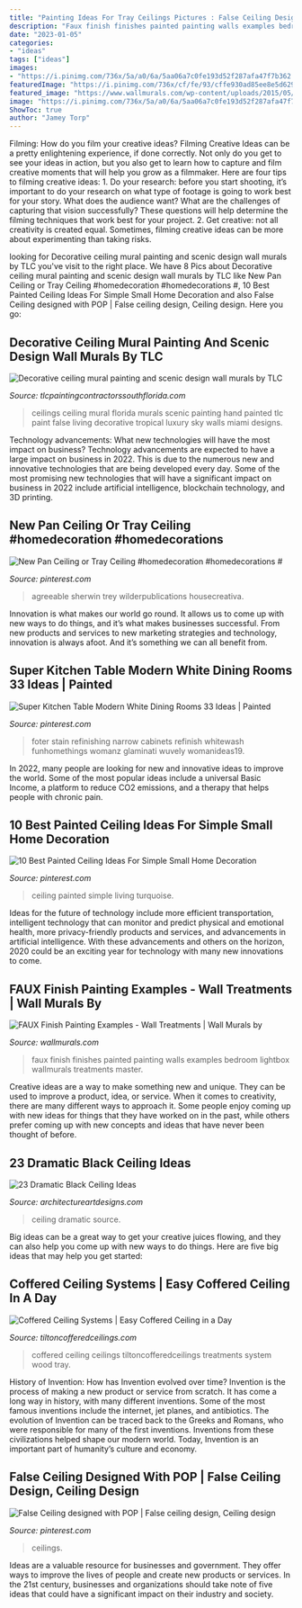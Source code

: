 ```yaml
---
title: "Painting Ideas For Tray Ceilings Pictures : False Ceiling Designed With Pop"
description: "Faux finish finishes painted painting walls examples bedroom lightbox wallmurals treatments master"
date: "2023-01-05"
categories:
- "ideas"
tags: ["ideas"]
images:
- "https://i.pinimg.com/736x/5a/a0/6a/5aa06a7c0fe193d52f287afa47f7b362.jpg"
featuredImage: "https://i.pinimg.com/736x/cf/fe/93/cffe930ad85ee8e5d629ace96f667983.jpg"
featured_image: "https://www.wallmurals.com/wp-content/uploads/2015/05/26-faux_master_bedroom3.jpg"
image: "https://i.pinimg.com/736x/5a/a0/6a/5aa06a7c0fe193d52f287afa47f7b362.jpg"
ShowToc: true
author: "Jamey Torp"
---
```



Filming: How do you film your creative ideas?
Filming Creative Ideas can be a pretty enlightening experience, if done correctly. Not only do you get to see your ideas in action, but you also get to learn how to capture and film creative moments that will help you grow as a filmmaker. Here are four tips to filming creative ideas: 1. Do your research: before you start shooting, it’s important to do your research on what type of footage is going to work best for your story. What does the audience want? What are the challenges of capturing that vision successfully? These questions will help determine the filming techniques that work best for your project. 2. Get creative: not all creativity is created equal. Sometimes, filming creative ideas can be more about experimenting than taking risks.

	

		
looking for Decorative ceiling mural painting and scenic design wall murals by TLC you've visit to the right place. We have 8 Pics about Decorative ceiling mural painting and scenic design wall murals by TLC like New Pan Ceiling or Tray Ceiling #homedecoration #homedecorations #, 10 Best Painted Ceiling Ideas For Simple Small Home Decoration and also False Ceiling designed with POP | False ceiling design, Ceiling design. Here you go:
		
    
## Decorative Ceiling Mural Painting And Scenic Design Wall Murals By TLC

<img loading=lazy src="http://www.tlcpaintingcontractorssouthflorida.com/uploads/4/8/3/8/4838916/5917561.jpg?652" onerror="this.onerror=null;this.src='https://tse4.mm.bing.net/th?id=OIP.zaJBoSY24ufKWh3ql_pd7gHaJX&amp;pid=15.1';" alt="Decorative ceiling mural painting and scenic design wall murals by TLC">

_Source: tlcpaintingcontractorssouthflorida.com_

>ceilings ceiling mural florida murals scenic painting hand painted tlc paint false living decorative tropical luxury sky walls miami designs. 

	

Technology advancements: What new technologies will have the most impact on business?
Technology advancements are expected to have a large impact on business in 2022. This is due to the numerous new and innovative technologies that are being developed every day. Some of the most promising new technologies that will have a significant impact on business in 2022 include artificial intelligence, blockchain technology, and 3D printing.

    
## New Pan Ceiling Or Tray Ceiling #homedecoration #homedecorations #

<img loading=lazy src="https://i.pinimg.com/736x/43/a4/ea/43a4eac770041e317a95e7084c531552.jpg" onerror="this.onerror=null;this.src='https://tse3.mm.bing.net/th?id=OIP.IuBMh8wgsQ4Zar9HPWRSXQHaJ3&amp;pid=15.1';" alt="New Pan Ceiling or Tray Ceiling #homedecoration #homedecorations #">

_Source: pinterest.com_

>agreeable sherwin trey wilderpublications housecreativa. 

	

Innovation is what makes our world go round. It allows us to come up with new ways to do things, and it’s what makes businesses successful. From new products and services to new marketing strategies and technology, innovation is always afoot. And it’s something we can all benefit from.

    
## Super Kitchen Table Modern White Dining Rooms 33 Ideas | Painted

<img loading=lazy src="https://i.pinimg.com/736x/cf/fe/93/cffe930ad85ee8e5d629ace96f667983.jpg" onerror="this.onerror=null;this.src='https://tse4.mm.bing.net/th?id=OIP.8JRHR9PVsyGJsZtnmpCvHQAAAA&amp;pid=15.1';" alt="Super Kitchen Table Modern White Dining Rooms 33 Ideas | Painted">

_Source: pinterest.com_

>foter stain refinishing narrow cabinets refinish whitewash funhomethings womanz glaminati wuvely womanideas19. 

	

In 2022, many people are looking for new and innovative ideas to improve the world. Some of the most popular ideas include a universal Basic Income, a platform to reduce CO2 emissions, and a therapy that helps people with chronic pain.

    
## 10 Best Painted Ceiling Ideas For Simple Small Home Decoration

<img loading=lazy src="https://i.pinimg.com/736x/c8/61/85/c861857d968cb4db27ea0fe6513307cd.jpg" onerror="this.onerror=null;this.src='https://tse4.mm.bing.net/th?id=OIP.n7RaMcKVw2l6TqVhMHIQ2wHaK-&amp;pid=15.1';" alt="10 Best Painted Ceiling Ideas For Simple Small Home Decoration">

_Source: pinterest.com_

>ceiling painted simple living turquoise. 

	

Ideas for the future of technology include more efficient transportation, intelligent technology that can monitor and predict physical and emotional health, more privacy-friendly products and services, and advancements in artificial intelligence. With these advancements and others on the horizon, 2020 could be an exciting year for technology with many new innovations to come.

    
## FAUX Finish Painting Examples - Wall Treatments | Wall Murals By

<img loading=lazy src="https://www.wallmurals.com/wp-content/uploads/2015/05/26-faux_master_bedroom3.jpg" onerror="this.onerror=null;this.src='https://tse2.mm.bing.net/th?id=OIP.Hyw_SFJgXJHDacAL8VnGZAHaFj&amp;pid=15.1';" alt="FAUX Finish Painting Examples - Wall Treatments | Wall Murals by">

_Source: wallmurals.com_

>faux finish finishes painted painting walls examples bedroom lightbox wallmurals treatments master. 

	

Creative ideas are a way to make something new and unique. They can be used to improve a product, idea, or service. When it comes to creativity, there are many different ways to approach it. Some people enjoy coming up with new ideas for things that they have worked on in the past, while others prefer coming up with new concepts and ideas that have never been thought of before.

    
## 23 Dramatic Black Ceiling Ideas

<img loading=lazy src="http://www.architectureartdesigns.com/wp-content/uploads/2013/11/1318.jpg" onerror="this.onerror=null;this.src='https://tse4.mm.bing.net/th?id=OIP.EJqR0-B2mHZl89B37q2nugHaKH&amp;pid=15.1';" alt="23 Dramatic Black Ceiling Ideas">

_Source: architectureartdesigns.com_

>ceiling dramatic source. 

	

Big ideas can be a great way to get your creative juices flowing, and they can also help you come up with new ways to do things. Here are five big ideas that may help you get started: 

    
## Coffered Ceiling Systems | Easy Coffered Ceiling In A Day

<img loading=lazy src="http://www.tiltoncofferedceilings.com/wp-content/uploads/2014/08/Image-1.jpg" onerror="this.onerror=null;this.src='https://tse3.mm.bing.net/th?id=OIP.wiASjs0iAiyJCIk2u7AZygHaE8&amp;pid=15.1';" alt="Coffered Ceiling Systems | Easy Coffered Ceiling in a Day">

_Source: tiltoncofferedceilings.com_

>coffered ceiling ceilings tiltoncofferedceilings treatments system wood tray. 

	

History of Invention: How has Invention evolved over time?
Invention is the process of making a new product or service from scratch. It has come a long way in history, with many different inventions. Some of the most famous inventions include the internet, jet planes, and antibiotics. The evolution of Invention can be traced back to the Greeks and Romans, who were responsible for many of the first inventions. Inventions from these civilizations helped shape our modern world. Today, Invention is an important part of humanity’s culture and economy.

    
## False Ceiling Designed With POP | False Ceiling Design, Ceiling Design

<img loading=lazy src="https://i.pinimg.com/736x/5a/a0/6a/5aa06a7c0fe193d52f287afa47f7b362.jpg" onerror="this.onerror=null;this.src='https://tse4.mm.bing.net/th?id=OIP.e7f1E3Hv_KoUr7jp8h7W3wHaEK&amp;pid=15.1';" alt="False Ceiling designed with POP | False ceiling design, Ceiling design">

_Source: pinterest.com_

>ceilings. 

	

Ideas are a valuable resource for businesses and government. They offer ways to improve the lives of people and create new products or services. In the 21st century, businesses and organizations should take note of five ideas that could have a significant impact on their industry and society.

